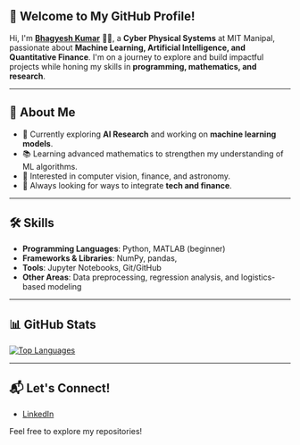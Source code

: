## 👋 Welcome to My GitHub Profile!

Hi, I'm **[Bhagyesh Kumar](https://linkedin.com/in/invibhagyesh)** 👨‍💻, a **Cyber Physical Systems** at MIT Manipal, passionate about **Machine Learning, Artificial Intelligence, and Quantitative Finance**. I'm on a journey to explore and build impactful projects while honing my skills in **programming, mathematics, and research**.

---

## 🌟 About Me

- 🔭 Currently exploring **AI Research** and working on **machine learning models**.
- 📚 Learning advanced mathematics to strengthen my understanding of ML algorithms.
- 🤖 Interested in computer vision, finance, and astronomy.
- 🎯 Always looking for ways to integrate **tech and finance**.

---

## 🛠️ Skills

- **Programming Languages**: Python, MATLAB (beginner)
- **Frameworks & Libraries**: NumPy, pandas, 
- **Tools**: Jupyter Notebooks, Git/GitHub
- **Other Areas**: Data preprocessing, regression analysis, and logistics-based modeling

---

## 📊 GitHub Stats

[![Top Languages](https://github-readme-stats.vercel.app/api/top-langs/?username=invi-bhagyesh&layout=compact&theme=radical)](https://github.com/anuraghazra/github-readme-stats)

---

## 📬 Let's Connect!

- [LinkedIn](https://linkedin.com/in/invibhagyesh)

Feel free to explore my repositories!
